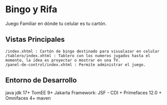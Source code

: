 # Bingo y Rifa
Juego Familiar en dónde tu celular es tu cartón.

## Vistas Principales

```
/index.xhtml : Cartón de bingo destinado para visualazar en celular
/tablero/index.xhtml : Tablero con los numeros jugados hasta el momento, la ídea es proyectar o mostrar en una TV.
/panel-de-control/index.xhtml : Permite administrar el juego.
```

## Entorno de Desarrollo

java jdk 17+
TomEE 9+ Jakarta
Framework: JSF - CDI + Primefaces 12.0 + Omnifaces 4+
maven

